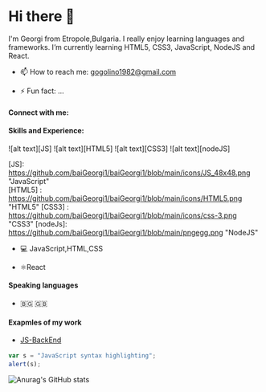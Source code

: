 # Hi there 👋 

I'm Georgi from Etropole,Bulgaria. I really enjoy learning languages and frameworks.
I’m currently learning HTML5, CSS3, JavaScript, NodeJS and React.


- 📫 How to reach me: gogolino1982@gmail.com

- ⚡ Fun fact: ...
#### Connect with me:

####  Skills and Experience:
![alt text][JS] ![alt text][HTML5] ![alt text][CSS3] ![alt text][nodeJS] 

[JS]: https://github.com/baiGeorgi1/baiGeorgi1/blob/main/icons/JS_48x48.png "JavaScript"\
[HTML5] : https://github.com/baiGeorgi1/baiGeorgi1/blob/main/icons/HTML5.png "HTML5"
[CSS3] : https://github.com/baiGeorgi1/baiGeorgi1/blob/main/icons/css-3.png "CSS3"
[nodeJs]: https://github.com/baiGeorgi1/baiGeorgi1/blob/main/pngegg.png "NodeJS"

- 💻 JavaScript,HTML,CSS

- ⚛️React
#### Speaking languages
- 🇧🇬 🇬🇧

#### Exapmles of my work
- [JS-BackEnd](https://github.com/baiGeorgi1/JS-BackEnd-Exam)

```javascript
var s = "JavaScript syntax highlighting";
alert(s);
```
 


![Anurag's GitHub stats](https://github-readme-stats.vercel.app/api?username=baiGeorgi1&theme=prussian)
